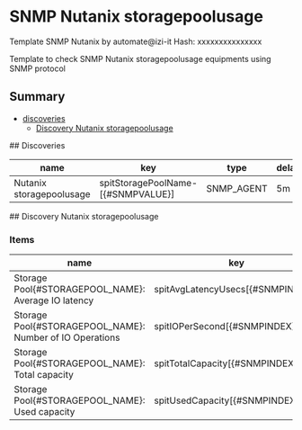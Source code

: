 # SNMP Nutanix storagepoolusage
Template SNMP Nutanix by automate@izi-it
Hash: xxxxxxxxxxxxxxx

Template to check SNMP Nutanix storagepoolusage equipments using SNMP protocol
## Summary
* [discoveries](#discoveries)
  * [Discovery Nutanix storagepoolusage ](#discovery_nutanix_storagepoolusage
)
<a name="discoveries" />
## Discoveries

| name | key | type | delay |
| ------------- |------------- |------------- |------------- |
| Nutanix storagepoolusage | spitStoragePoolName-[{#SNMPVALUE}] | SNMP_AGENT | 5m |

<a name="discovery_nutanix_storagepoolusage" />
## Discovery Nutanix storagepoolusage

### Items

| name | key | type |
| ------------- |------------- |------------- |
| Storage Pool{#STORAGEPOOL_NAME}: Average IO latency | spitAvgLatencyUsecs[{#SNMPINDEX}] | SNMP_AGENT |
| Storage Pool{#STORAGEPOOL_NAME}: Number of IO Operations | spitIOPerSecond[{#SNMPINDEX}] | SNMP_AGENT |
| Storage Pool{#STORAGEPOOL_NAME}: Total capacity | spitTotalCapacity[{#SNMPINDEX}] | SNMP_AGENT |
| Storage Pool{#STORAGEPOOL_NAME}: Used capacity | spitUsedCapacity[{#SNMPINDEX}] | SNMP_AGENT |
